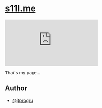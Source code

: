 # [s11l.me](https://s11l.me)

![GitHub](https://img.shields.io/github/license/jtprogru/s11l.me)

That's my page...

## Author

- [@jtprogru](https://github.com/jtprogru)
